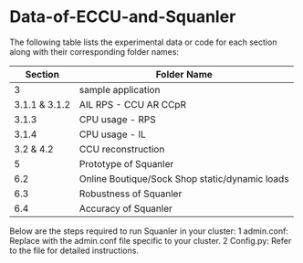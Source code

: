 # Data-of-ECCU-and-Squanler

The following table lists the experimental data or code for each section along with their corresponding folder names:

| Section | Folder Name |
|---------|-------------|
| 3 | sample application |
| 3.1.1 & 3.1.2 | AIL RPS - CCU AR CCpR |
| 3.1.3 | CPU usage - RPS |
| 3.1.4 | CPU usage - IL |
| 3.2 & 4.2 | CCU reconstruction |
| 5 | Prototype of Squanler |
| 6.2 | Online Boutique/Sock Shop static/dynamic loads |
| 6.3 | Robustness of Squanler |
| 6.4 | Accuracy of Squanler |

Below are the steps required to run Squanler in your cluster:
1 admin.conf: Replace with the admin.conf file specific to your cluster.
2 Config.py: Refer to the file for detailed instructions.
